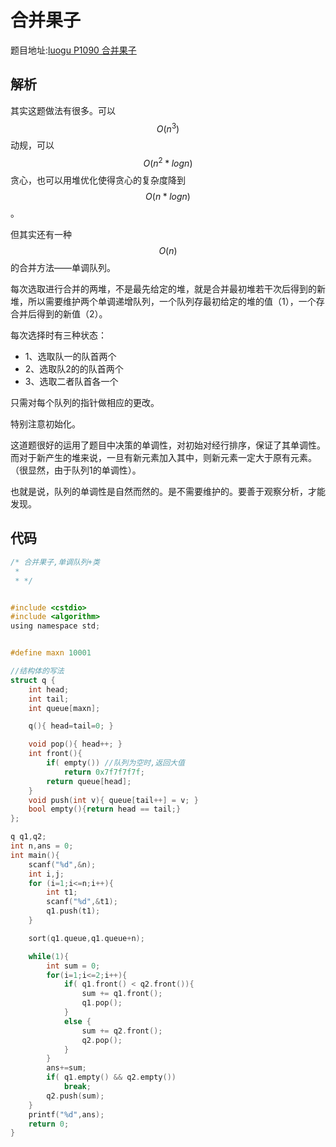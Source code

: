 # 合并果子

题目地址:[luogu P1090 合并果子](https://www.luogu.org/problemnew/show/P1090)

## 解析

其实这题做法有很多。可以$$O(n^3)$$动规，可以$$O(n^2*logn)$$贪心，也可以用堆优化使得贪心的复杂度降到$$O(n*logn)$$。

但其实还有一种$$O(n)$$的合并方法——单调队列。


每次选取进行合并的两堆，不是最先给定的堆，就是合并最初堆若干次后得到的新堆，所以需要维护两个单调递增队列，一个队列存最初给定的堆的值（1），一个存合并后得到的新值（2）。

每次选择时有三种状态：

 - 1、选取队一的队首两个  
 - 2、选取队2的的队首两个 
 - 3、选取二者队首各一个

只需对每个队列的指针做相应的更改。

特别注意初始化。

这道题很好的运用了题目中决策的单调性，对初始对经行排序，保证了其单调性。而对于新产生的堆来说，一旦有新元素加入其中，则新元素一定大于原有元素。（很显然，由于队列1的单调性）。

也就是说，队列的单调性是自然而然的。是不需要维护的。要善于观察分析，才能发现。

## 代码


```c
/* 合并果子,单调队列+类
 *
 * */


#include <cstdio>
#include <algorithm>
using namespace std;


#define maxn 10001

//结构体的写法
struct q {
    int head;
    int tail;
    int queue[maxn];

    q(){ head=tail=0; }

    void pop(){ head++; }
    int front(){ 
        if( empty()) //队列为空时,返回大值
            return 0x7f7f7f7f;
        return queue[head];
    }
    void push(int v){ queue[tail++] = v; }
    bool empty(){return head == tail;}
};

q q1,q2;
int n,ans = 0;
int main(){
    scanf("%d",&n);
    int i,j;
    for (i=1;i<=n;i++){
        int t1;
        scanf("%d",&t1);
        q1.push(t1);
    }

    sort(q1.queue,q1.queue+n);

    while(1){
        int sum = 0;
        for(i=1;i<=2;i++){
            if( q1.front() < q2.front()){
                sum += q1.front();
                q1.pop();
            }
            else {
                sum += q2.front();
                q2.pop();
            }
        }
        ans+=sum;
        if( q1.empty() && q2.empty())
            break;
        q2.push(sum);
    }
    printf("%d",ans);
    return 0;
}
```
